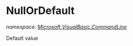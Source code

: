 ﻿# NullOrDefault
_namespace: <a href="#" onClick="load('/docs/Microsoft.VisualBasic.CommandLine/index.md')">Microsoft.VisualBasic.CommandLine</a>_

Default value




